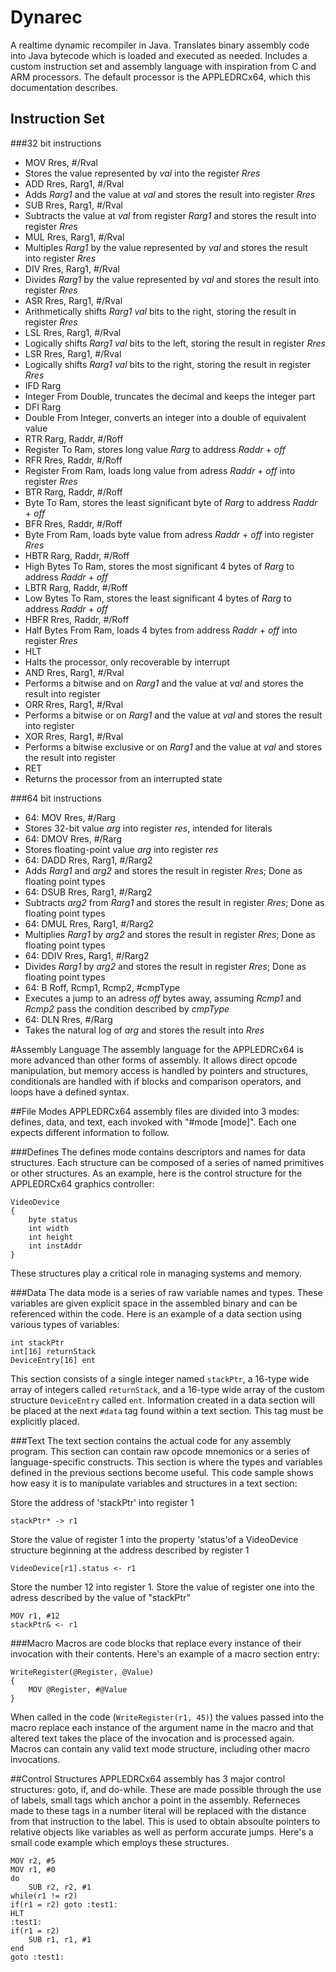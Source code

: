 # Dynarec
A realtime dynamic recompiler in Java. Translates binary assembly code into Java bytecode which is loaded and executed as needed. Includes a custom instruction set and assembly language with inspiration from C and ARM processors. The default processor is the APPLEDRCx64, which this documentation describes.

## Instruction Set
###32 bit instructions
- MOV Rres, #/Rval
 - Stores the value represented by *val* into the register *Rres*
- ADD Rres, Rarg1, #/Rval
 - Adds *Rarg1* and the value at *val* and stores the result into register *Rres*
- SUB Rres, Rarg1, #/Rval
 - Subtracts the value at *val* from register *Rarg1* and stores the result into register *Rres*
- MUL Rres, Rarg1, #/Rval
 - Multiples *Rarg1* by the value represented by *val* and stores the result into register *Rres*
- DIV Rres, Rarg1, #/Rval
 -  Divides *Rarg1* by the value represented by *val* and stores the result into register *Rres*
- ASR Rres, Rarg1, #/Rval
 - Arithmetically shifts *Rarg1* *val* bits to the right, storing the result in register *Rres*
- LSL Rres, Rarg1, #/Rval
 - Logically shifts *Rarg1* *val* bits to the left, storing the result in register *Rres*
- LSR Rres, Rarg1, #/Rval
 - Logically shifts *Rarg1* *val* bits to the right, storing the result in register *Rres*
- IFD Rarg
 - Integer From Double, truncates the decimal and keeps the integer part
- DFI Rarg
 - Double From Integer, converts an integer into a double of equivalent value
- RTR Rarg, Raddr, #/Roff
 - Register To Ram, stores long value *Rarg* to address *Raddr* + *off*
- RFR Rres, Raddr, #/Roff
 - Register From Ram, loads long value from adress *Raddr* + *off* into register *Rres*
- BTR Rarg, Raddr, #/Roff
 - Byte To Ram, stores the least significant byte of *Rarg* to address *Raddr* + *off*
- BFR Rres, Raddr, #/Roff
 - Byte From Ram, loads byte value from adress *Raddr* + *off* into register *Rres*
- HBTR Rarg, Raddr, #/Roff
 - High Bytes To Ram, stores the most significant 4 bytes of *Rarg* to address *Raddr* + *off*
- LBTR Rarg, Raddr, #/Roff
 - Low Bytes To Ram, stores the least significant 4 bytes of *Rarg* to address *Raddr* + *off*
- HBFR Rres, Raddr, #/Roff
 - Half Bytes From Ram, loads 4 bytes from address *Raddr* + *off* into register *Rres*
- HLT
 - Halts the processor, only recoverable by interrupt
- AND Rres, Rarg1, #/Rval
 - Performs a bitwise and on *Rarg1* and the value at *val* and stores the result into register
- ORR Rres, Rarg1, #/Rval
 - Performs a bitwise or on *Rarg1* and the value at *val* and stores the result into register
- XOR Rres, Rarg1, #/Rval
 - Performs a bitwise exclusive or on *Rarg1* and the value at *val* and stores the result into register
- RET
 - Returns the processor from an interrupted state

###64 bit instructions
- 64: MOV Rres, #/Rarg
 - Stores 32-bit value *arg* into register *res*, intended for literals
- 64: DMOV Rres, #/Rarg
 - Stores floating-point value *arg* into register *res*
- 64: DADD Rres, Rarg1, #/Rarg2
 - Adds *Rarg1* and *arg2* and stores the result in register *Rres*; Done as floating point types
- 64: DSUB Rres, Rarg1, #/Rarg2
 - Subtracts *arg2* from *Rarg1* and stores the result in register *Rres*; Done as floating point types
- 64: DMUL Rres, Rarg1, #/Rarg2
 - Multiplies *Rarg1* by *arg2* and stores the result in register *Rres*; Done as floating point types
- 64: DDIV Rres, Rarg1, #/Rarg2
 - Divides *Rarg1* by *arg2* and stores the result in register *Rres*; Done as floating point types
- 64: B Roff, Rcmp1, Rcmp2, #cmpType
 - Executes a jump to an adress *off* bytes away, assuming *Rcmp1* and *Rcmp2* pass the condition described by *cmpType*
- 64: DLN Rres, #/Rarg
 - Takes the natural log of *arg* and stores the result into *Rres*

#Assembly Language
The assembly language for the APPLEDRCx64 is more advanced than other forms of assembly. It allows direct opcode manipulation, but memory access is handled by pointers and structures, conditionals are handled with if blocks and comparison operators, and loops have a defined syntax.

##File Modes
APPLEDRCx64 assembly files are divided into 3 modes: defines, data, and text, each invoked with "#mode [mode]". Each one expects different information to follow.

###Defines
The defines mode contains descriptors and names for data structures. Each structure can be composed of a series of named primitives or other structures. As an example, here is the control structure for the APPLEDRCx64 graphics controller:

```
VideoDevice
{
	byte status
	int width
	int height
	int instAddr
}
```

These structures play a critical role in managing systems and memory.

###Data
The data mode is a series of raw variable names and types. These variables are given explicit space in the assembled binary and can be referenced within the code. Here is an example of a data section using various types of variables:

```
int stackPtr
int[16] returnStack
DeviceEntry[16] ent
```
This section consists of a single integer named `stackPtr`, a 16-type wide array of integers called `returnStack`, and a 16-type wide array of the custom structure `DeviceEntry` called `ent`. Information created in a data section will be placed at the next `#data` tag found within a text section. This tag must be explicitly placed.

###Text
The text section contains the actual code for any assembly program. This section can contain raw opcode mnemonics or a series of language-specific constructs. This section is where the types and variables defined in the previous sections become useful. This code sample shows how easy it is to manipulate variables and structures in a text section:

Store the address of 'stackPtr' into register 1

`stackPtr* -> r1`

Store the value of register 1 into the property 'status'of a VideoDevice structure beginning at the address described by register 1

`VideoDevice[r1].status <- r1`

Store the number 12 into register 1. Store the value of register one into the adress described by the value of "stackPtr"
```
MOV r1, #12
stackPtr& <- r1
```
###Macro
Macros are code blocks that replace every instance of their invocation with their contents. Here's an example of a macro section entry:
```
WriteRegister(@Register, @Value)
{
	MOV @Register, #@Value
}
```
When called in the code (`WriteRegister(r1, 45)`) the values passed into the macro replace each instance of the argument name in the macro and that altered text takes the place of the invocation and is processed again. Macros can contain any valid text mode structure, including other macro invocations.

##Control Structures
APPLEDRCx64 assembly has 3 major control structures: goto, if, and do-while. These are made possible through the use of labels, small tags which anchor a point in the assembly. Referneces made to these tags in a number literal will be replaced with the distance from that instruction to the label. This is used to obtain absoulte pointers to relative objects like variables as well as perform accurate jumps. Here's a small code example which employs these structures.

```
MOV r2, #5
MOV r1, #0
do
    SUB r2, r2, #1
while(r1 != r2)
if(r1 = r2) goto :test1:
HLT
:test1:
if(r1 = r2)
    SUB r1, r1, #1
end
goto :test1:
```
